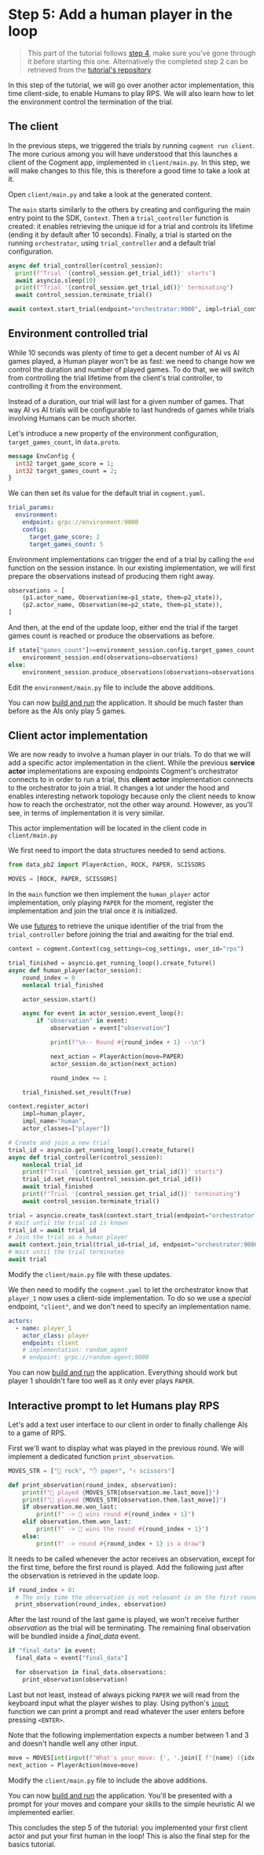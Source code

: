 # Step 5: Add a human player in the loop

> This part of the tutorial follows [step 4](../4-heuristic-player), make sure you've gone through it before starting this one. Alternatively the completed step 2 can be retrieved from the [tutorial's repository](https://github.com/cogment/cogment-tutorial-rps).

In this step of the tutorial, we will go over another actor implementation, this time client-side, to enable Humans to play RPS. We will also learn how to let the environment control the termination of the trial.

## The client

In the previous steps, we triggered the trials by running `cogment run client`. The more curious among you will have understood that this launches a client of the Cogment app, implemented in `client/main.py`. In this step, we will make changes to this file, this is therefore a good time to take a look at it.

Open `client/main.py` and take a look at the generated content.

The `main` starts similarly to the others by creating and configuring the main entry point to the SDK, `Context`. Then a `trial_controller` function is created: it enables retrieving the unique id for a trial and controls its lifetime (ending it by default after 10 seconds). Finally, a trial is started on the running `orchestrator`, using `trial_controller` and a default trial configuration.

```python
async def trial_controller(control_session):
  print(f"Trial '{control_session.get_trial_id()}' starts")
  await asyncio.sleep(10)
  print(f"Trial '{control_session.get_trial_id()}' terminating")
  await control_session.terminate_trial()

await context.start_trial(endpoint="orchestrator:9000", impl=trial_controller, trial_config=TrialConfig())
```

## Environment controlled trial

While 10 seconds was plenty of time to get a decent number of AI vs AI games played, a Human player won't be as fast: we need to change how we control the duration and number of played games. To do that, we will switch from controlling the trial lifetime from the client's trial controller, to controlling it from the environment.

Instead of a duration, our trial will last for a given number of games. That way AI vs AI trials will be configurable to last hundreds of games while trials involving Humans can be much shorter.

Let's introduce a new property of the environment configuration, `target_games_count`, in `data.proto`.

```proto
message EnvConfig {
  int32 target_game_score = 1;
  int32 target_games_count = 2;
}
```

We can then set its value for the default trial in `cogment.yaml`.

```yaml
trial_params:
  environment:
    endpoint: grpc://environment:9000
    config:
      target_game_score: 2
      target_games_count: 5
```

Environment implementations can trigger the end of a trial by calling the `end` function on the session instance. In our existing implementation, we will first prepare the observations instead of producing them right away.

```python
observations = [
    (p1.actor_name, Observation(me=p1_state, them=p2_state)),
    (p2.actor_name, Observation(me=p2_state, them=p1_state)),
]
```

And then, at the end of the update loop, either end the trial if the target games count is reached or produce the observations as before.

```python
if state["games_count"]>=environment_session.config.target_games_count:
    environment_session.end(observations=observations)
else:
    environment_session.produce_observations(observations=observations)
```

Edit the `environment/main.py` file to include the above additions.

You can now [build and run](../1-bootstrap-and-data-structures#building-and-running-the-app) the application. It should be much faster than before as the AIs only play 5 games.

## Client actor implementation

We are now ready to involve a human player in our trials. To do that we will add a specific actor implementation in the client. While the previous **service actor** implementations are exposing endpoints Cogment's orchestrator connects to in order to run a trial, this **client actor** implementation connects to the orchestrator to join a trial. It changes a lot under the hood and enables interesting network topology because only the client needs to know how to reach the orchestrator, not the other way around. However, as you'll see, in terms of implementation it is very similar.

This actor implementation will be located in the client code in `client/main.py`

We first need to import the data structures needed to send actions.

```python
from data_pb2 import PlayerAction, ROCK, PAPER, SCISSORS

MOVES = [ROCK, PAPER, SCISSORS]
```

In the `main` function we then implement the `human_player` actor implementation, only playing `PAPER` for the moment, register the implementation and join the trial once it is initialized.

We use [futures](https://docs.python.org/3.7/library/asyncio-future.html) to retrieve the unique identifier of the trial from the `trial_controller` before joining the trial and awaiting for the trial end.

```python
context = cogment.Context(cog_settings=cog_settings, user_id="rps")

trial_finished = asyncio.get_running_loop().create_future()
async def human_player(actor_session):
    round_index = 0
    nonlocal trial_finished

    actor_session.start()

    async for event in actor_session.event_loop():
        if "observation" in event:
            observation = event["observation"]

            print(f"\n-- Round #{round_index + 1} --\n")

            next_action = PlayerAction(move=PAPER)
            actor_session.do_action(next_action)

            round_index += 1

    trial_finished.set_result(True)

context.register_actor(
    impl=human_player,
    impl_name="human",
    actor_classes=["player"])

# Create and join a new trial
trial_id = asyncio.get_running_loop().create_future()
async def trial_controller(control_session):
    nonlocal trial_id
    print(f"Trial '{control_session.get_trial_id()}' starts")
    trial_id.set_result(control_session.get_trial_id())
    await trial_finished
    print(f"Trial '{control_session.get_trial_id()}' terminating")
    await control_session.terminate_trial()

trial = asyncio.create_task(context.start_trial(endpoint="orchestrator:9000", impl=trial_controller, trial_config=TrialConfig()))
# Wait until the trial id is known
trial_id = await trial_id
# Join the trial as a human player
await context.join_trial(trial_id=trial_id, endpoint="orchestrator:9000", impl_name="human")
# Wait until the trial terminates
await trial
```

Modify the `client/main.py` file with these updates.

We then need to modify the `cogment.yaml` to let the orchestrator know that `player_1` now uses a client-side implementation. To do so we use a _special_ endpoint, `"client"`, and we don't need to specify an implementation name.

```yaml
actors:
  - name: player_1
    actor_class: player
    endpoint: client
    # implementation: random_agent
    # endpoint: grpc://random-agent:9000
```

You can now [build and run](../1-bootstrap-and-data-structures#building-and-running-the-app) the application. Everything should work but player 1 shouldn't fare too well as it only ever plays `PAPER`.

## Interactive prompt to let Humans play RPS

Let's add a text user interface to our client in order to finally challenge AIs to a game of RPS.

First we'll want to display what was played in the previous round. We will implement a dedicated function `print_observation`.

```python
MOVES_STR = ["👊 rock", "✋ paper", "✌️ scissors"]

def print_observation(round_index, observation):
    print(f"🧑 played {MOVES_STR[observation.me.last_move]}")
    print(f"🤖 played {MOVES_STR[observation.them.last_move]}")
    if observation.me.won_last:
        print(f" -> 🧑 wins round #{round_index + 1}")
    elif observation.them.won_last:
        print(f" -> 🤖 wins the round #{round_index + 1}")
    else:
        print(f" -> round #{round_index + 1} is a draw")
```

It needs to be called whenever the actor receives an observation, except for the first time, before the first round is played. Add the following just after the observation is retrieved in the update loop.

```python
if round_index > 0:
  # The only time the observation is not relevant is on the first round of the first game
  print_observation(round_index, observation)
```

After the last round of the last game is played, we won't receive further _observation_ as the trial will be terminating. The remaining final observation will be bundled inside a _final_data_ event.

```python
if "final_data" in event:
  final_data = event["final_data"]

  for observation in final_data.observations:
    print_observation(observation)
```

Last but not least, instead of always picking `PAPER` we will read from the keyboard input what the player wishes to play. Using python's [`input`](https://docs.python.org/3.7/library/functions.html#input) function we can print a prompt and read whatever the user enters before pressing `<ENTER>`.

Note that the following implementation expects a number between 1 and 3 and doesn't handle well any other input.

```python
move = MOVES[int(input(f"What's your move: {', '.join([ f"{name} ({idx + 1})" for idx, name in enumerate(MOVES_STR)])} ? "))]
next_action = PlayerAction(move=move)
```

Modify the `client/main.py` file to include the above additions.

You can now [build and run](../1-bootstrap-and-data-structures#building-and-running-the-app) the application. You'll be presented with a prompt for your moves and compare your skills to the simple heuristic AI we implemented earlier.

This concludes the step 5 of the tutorial: you implemented your first client actor and put your first human in the loop! This is also the final step for the basics tutorial.
